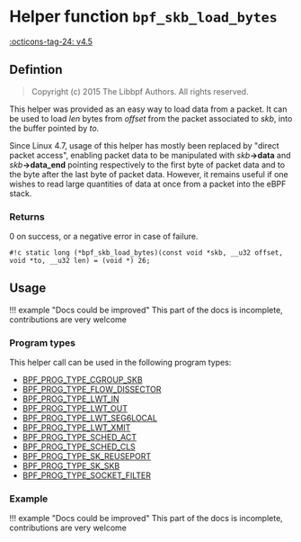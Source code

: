 # Helper function `bpf_skb_load_bytes`

<!-- [FEATURE_TAG](bpf_skb_load_bytes) -->
[:octicons-tag-24: v4.5](https://github.com/torvalds/linux/commit/05c74e5e53f6cb07502c3e6a820f33e2777b6605)
<!-- [/FEATURE_TAG] -->

## Defintion

> Copyright (c) 2015 The Libbpf Authors. All rights reserved.


<!-- [HELPER_FUNC_DEF] -->
This helper was provided as an easy way to load data from a packet. It can be used to load _len_ bytes from _offset_ from the packet associated to _skb_, into the buffer pointed by _to_.

Since Linux 4.7, usage of this helper has mostly been replaced by "direct packet access", enabling packet data to be manipulated with _skb_**->data** and _skb_**->data_end** pointing respectively to the first byte of packet data and to the byte after the last byte of packet data. However, it remains useful if one wishes to read large quantities of data at once from a packet into the eBPF stack.

### Returns

0 on success, or a negative error in case of failure.

`#!c static long (*bpf_skb_load_bytes)(const void *skb, __u32 offset, void *to, __u32 len) = (void *) 26;`
<!-- [/HELPER_FUNC_DEF] -->

## Usage

!!! example "Docs could be improved"
    This part of the docs is incomplete, contributions are very welcome

### Program types

This helper call can be used in the following program types:

<!-- DO NOT EDIT MANUALLY -->
<!-- [HELPER_FUNC_PROG_REF] -->
 * [BPF_PROG_TYPE_CGROUP_SKB](../program-type/BPF_PROG_TYPE_CGROUP_SKB.md)
 * [BPF_PROG_TYPE_FLOW_DISSECTOR](../program-type/BPF_PROG_TYPE_FLOW_DISSECTOR.md)
 * [BPF_PROG_TYPE_LWT_IN](../program-type/BPF_PROG_TYPE_LWT_IN.md)
 * [BPF_PROG_TYPE_LWT_OUT](../program-type/BPF_PROG_TYPE_LWT_OUT.md)
 * [BPF_PROG_TYPE_LWT_SEG6LOCAL](../program-type/BPF_PROG_TYPE_LWT_SEG6LOCAL.md)
 * [BPF_PROG_TYPE_LWT_XMIT](../program-type/BPF_PROG_TYPE_LWT_XMIT.md)
 * [BPF_PROG_TYPE_SCHED_ACT](../program-type/BPF_PROG_TYPE_SCHED_ACT.md)
 * [BPF_PROG_TYPE_SCHED_CLS](../program-type/BPF_PROG_TYPE_SCHED_CLS.md)
 * [BPF_PROG_TYPE_SK_REUSEPORT](../program-type/BPF_PROG_TYPE_SK_REUSEPORT.md)
 * [BPF_PROG_TYPE_SK_SKB](../program-type/BPF_PROG_TYPE_SK_SKB.md)
 * [BPF_PROG_TYPE_SOCKET_FILTER](../program-type/BPF_PROG_TYPE_SOCKET_FILTER.md)
<!-- [/HELPER_FUNC_PROG_REF] -->

### Example

!!! example "Docs could be improved"
    This part of the docs is incomplete, contributions are very welcome
